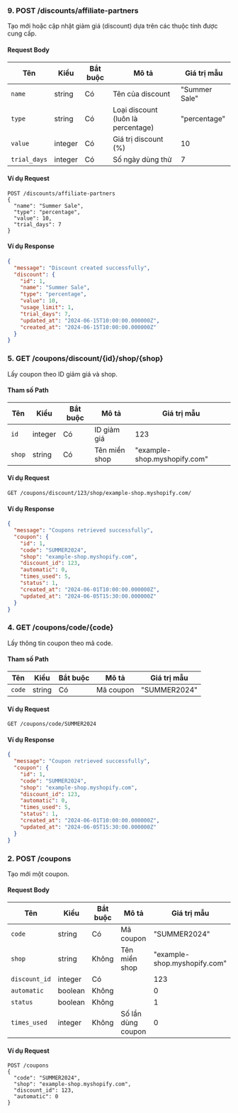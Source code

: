 ### 9. POST /discounts/affiliate-partners
Tạo mới hoặc cập nhật giảm giá (discount) dựa trên các thuộc tính được cung cấp.

#### Request Body
| Tên           | Kiểu    | Bắt buộc | Mô tả                      | Giá trị mẫu     |
|---------------|---------|----------|----------------------------|-----------------|
| `name`        | string  | Có       | Tên của discount           | "Summer Sale"   |
| `type`        | string  | Có       | Loại discount (luôn là percentage) | "percentage" |
| `value`       | integer | Có       | Giá trị discount (%)       | 10              |
| `trial_days`  | integer | Có       | Số ngày dùng thử           | 7               |

#### Ví dụ Request
```
POST /discounts/affiliate-partners
{
  "name": "Summer Sale",
  "type": "percentage",
  "value": 10,
  "trial_days": 7
}
```

#### Ví dụ Response
```json
{
  "message": "Discount created successfully",
  "discount": {
    "id": 1,
    "name": "Summer Sale",
    "type": "percentage",
    "value": 10,
    "usage_limit": 1,
    "trial_days": 7,
    "updated_at": "2024-06-15T10:00:00.000000Z",
    "created_at": "2024-06-15T10:00:00.000000Z"
  }
}
```
### 5. GET /coupons/discount/{id}/shop/{shop}
Lấy coupon theo ID giảm giá và shop.

#### Tham số Path
| Tên    | Kiểu    | Bắt buộc | Mô tả          | Giá trị mẫu                |
|--------|---------|----------|----------------|----------------------------|
| `id`   | integer | Có       | ID giảm giá    | 123                        |
| `shop` | string  | Có       | Tên miền shop  | "example-shop.myshopify.com" |

#### Ví dụ Request
```
GET /coupons/discount/123/shop/example-shop.myshopify.com/
```

#### Ví dụ Response
```json
{
  "message": "Coupons retrieved successfully",
  "coupon": {
    "id": 1,
    "code": "SUMMER2024",
    "shop": "example-shop.myshopify.com",
    "discount_id": 123,
    "automatic": 0,
    "times_used": 5,
    "status": 1,
    "created_at": "2024-06-01T10:00:00.000000Z",
    "updated_at": "2024-06-05T15:30:00.000000Z"
  }
}
```
### 4. GET /coupons/code/{code}
Lấy thông tin coupon theo mã code.

#### Tham số Path
| Tên    | Kiểu   | Bắt buộc | Mô tả     | Giá trị mẫu  |
|--------|--------|----------|-----------|--------------|
| `code` | string | Có       | Mã coupon | "SUMMER2024" |

#### Ví dụ Request
```
GET /coupons/code/SUMMER2024
```

#### Ví dụ Response
```json
{
  "message": "Coupon retrieved successfully",
  "coupon": {
    "id": 1,
    "code": "SUMMER2024",
    "shop": "example-shop.myshopify.com",
    "discount_id": 123,
    "automatic": 0,
    "times_used": 5,
    "status": 1,
    "created_at": "2024-06-01T10:00:00.000000Z",
    "updated_at": "2024-06-05T15:30:00.000000Z"
  }
}
```
### 2. POST /coupons
Tạo mới một coupon.

#### Request Body
| Tên           | Kiểu      | Bắt buộc | Mô tả                      | Giá trị mẫu                |
|---------------|-----------|----------|----------------------------|----------------------------|
| `code`        | string    | Có       | Mã coupon                  | "SUMMER2024"              |
| `shop`        | string    | Không    | Tên miền shop               | "example-shop.myshopify.com" |
| `discount_id` | integer   | Có       |    | 123                        |
| `automatic`   | boolean | Không   |    | 0                          |
| `status`   | boolean | Không   |    | 1                          |
| `times_used`   | integer | Không   | Số lần dùng coupon   | 0                          |

#### Ví dụ Request
```
POST /coupons
{
  "code": "SUMMER2024",
  "shop": "example-shop.myshopify.com",
  "discount_id": 123,
  "automatic": 0
}
```

